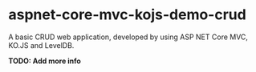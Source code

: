 # aspnet-core-mvc-kojs-demo-crud

A basic CRUD web application, developed by using ASP NET Core MVC, KO.JS and LevelDB. 

__TODO: Add more info__
